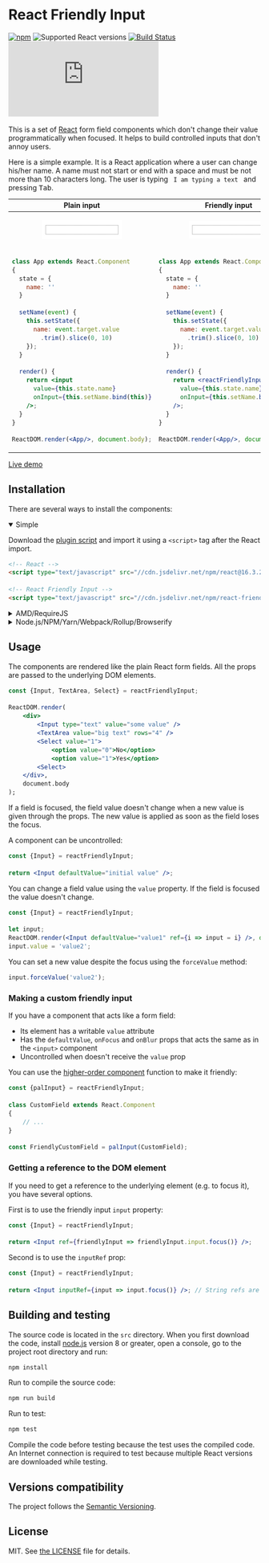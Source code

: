# React Friendly Input

[![npm](https://img.shields.io/npm/v/react-friendly-input.svg)](https://www.npmjs.com/package/react-friendly-input)
![Supported React versions](https://img.shields.io/badge/React-v0.14,_v15,_v16-brightgreen.svg)
[![Build Status](https://travis-ci.org/Finesse/react-friendly-input.svg?branch=master)](https://travis-ci.org/Finesse/react-friendly-input)
[![Gzip size](http://img.badgesize.io/http://cdn.jsdelivr.net/npm/react-friendly-input/dist/react-friendly-input.umd.min.js?compression=gzip)](http://cdn.jsdelivr.net/npm/react-friendly-input/dist/react-friendly-input.umd.min.js)

This is a set of [React](https://reactjs.org) form field components which don't change their value programmatically 
when focused. It helps to build controlled inputs that don't annoy users.

Here is a simple example. It is a React application where a user can change his/her name. A name must not start or end 
with a space and must be not more than 10 characters long. The user is typing ` I am typing a text ` and pressing <kbd>Tab</kbd>.

<table>
<thead>
<tr><th>Plain input</th><th>Friendly input</th></tr>
</thead>
<tbody>
<tr>
<td align="center">
      
![Plain input demo](docs/plainInput.gif?raw=true)
        
</td>
<td align="center">
      
![Friendly input demo](docs/friendlyInput.gif?raw=true)
        
</td>
</tr>
<tr>
<td>

```jsx
class App extends React.Component
{
  state = {
    name: ''
  }
  
  setName(event) {
    this.setState({
      name: event.target.value
        .trim().slice(0, 10)
    });
  }
  
  render() {
    return <input
      value={this.state.name}
      onInput={this.setName.bind(this)}
    />;
  }
}

ReactDOM.render(<App/>, document.body);
```

</td>
<td>

```jsx
class App extends React.Component
{
  state = {
    name: ''
  }
  
  setName(event) {
    this.setState({
      name: event.target.value
        .trim().slice(0, 10)
    });
  }
  
  render() {
    return <reactFriendlyInput.Input
      value={this.state.name}
      onInput={this.setName.bind(this)}
    />;
  }
}

ReactDOM.render(<App/>, document.body);
```

</td>
</tr>
</tbody>
</table>

[Live demo](https://codepen.io/TheFinesse/pen/XqRVRL?editors=0010)


## Installation

There are several ways to install the components:

<details open>
<summary>Simple</summary>

Download the [plugin script](dist/react-friendly-input.umd.min.js) and import it using a `<script>` tag after the React 
import.

```html
<!-- React -->
<script type="text/javascript" src="//cdn.jsdelivr.net/npm/react@16.3.2/umd/react.production.min.js"></script>

<!-- React Friendly Input -->
<script type="text/javascript" src="//cdn.jsdelivr.net/npm/react-friendly-input@0.1.1/dist/react-friendly-input.umd.min.js"></script>
```
</details>

<details>
<summary>AMD/RequireJS</summary>

The script requires the following AMD modules to be available:

* `react` — React.

Installation:

```js
require.config({
    paths: {
        react: '//cdn.jsdelivr.net/npm/react@16.3.2/umd/react.production.min',
        'react-friendly-input': '//cdn.jsdelivr.net/npm/react-friendly-input@0.1.1/dist/react-friendly-input.umd.min'
    }
});

define('myModule', ['react-friendly-input'], function (reactFriendlyInput) {
    // ...
});
```
</details>

<details>
<summary>Node.js/NPM/Yarn/Webpack/Rollup/Browserify</summary>

Install the package:

```bash
npm install react-friendly-input --save
```

Require it:

```js
const reactFriendlyInput = require('react-friendly-input');
```
</details>


## Usage

The components are rendered like the plain React form fields. All the props are passed to the underlying DOM elements.

```jsx
const {Input, TextArea, Select} = reactFriendlyInput;

ReactDOM.render(
    <div>
        <Input type="text" value="some value" />
        <TextArea value="big text" rows="4" />
        <Select value="1">
            <option value="0">No</option>
            <option value="1">Yes</option>
        <Select>
    </div>,
    document.body
);
```

If a field is focused, the field value doesn't change when a new value is given through the props.
The new value is applied as soon as the field loses the focus.

A component can be uncontrolled:

```jsx
const {Input} = reactFriendlyInput;

return <Input defaultValue="initial value" />;
```

You can change a field value using the `value` property. If the field is focused the value doesn't change.

```jsx
const {Input} = reactFriendlyInput;

let input;
ReactDOM.render(<Input defaultValue="value1" ref={i => input = i} />, document.body);
input.value = 'value2';
```

You can set a new value despite the focus using the `forceValue` method:

```jsx
input.forceValue('value2');
```

### Making a custom friendly input

If you have a component that acts like a form field:

* Its element has a writable `value` attribute
* Has the `defaultValue`, `onFocus` and `onBlur` props that acts the same as in the `<input>` component
* Uncontrolled when doesn't receive the `value` prop

You can use the [higher-order component](https://reactjs.org/docs/higher-order-components.html) function to make it 
friendly:

```js
const {palInput} = reactFriendlyInput;

class CustomField extends React.Component
{
    // ...
}

const FriendlyCustomField = palInput(CustomField);
```

### Getting a reference to the DOM element

If you need to get a reference to the underlying element (e.g. to focus it), you have several options.

First is to use the friendly input `input` property:

```jsx
const {Input} = reactFriendlyInput;

return <Input ref={friendlyInput => friendlyInput.input.focus()} />;
```

Second is to use the `inputRef` prop:

```jsx
const {Input} = reactFriendlyInput;

return <Input inputRef={input => input.focus()} />; // String refs are not supported here
```


## Building and testing

The source code is located in the `src` directory. When you first download the code, install 
[node.js](https://nodejs.org/) version 8 or greater, open a console, go to the project root directory and run:
 
```bash
npm install
```

Run to compile the source code:

```bash
npm run build
```

Run to test:

```bash
npm test
```

Compile the code before testing because the test uses the compiled code. 
An Internet connection is required to test because multiple React versions are downloaded while testing.


## Versions compatibility

The project follows the [Semantic Versioning](http://semver.org).


## License

MIT. See [the LICENSE](LICENSE) file for details.
